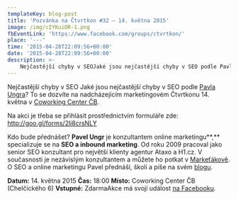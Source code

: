 ```yaml
---
templateKey: blog-post
title: 'Pozvánka na Čtvrtkon #32 – 14. května 2015'
image: /img/cIYKuiOR-1.png
fbEventLink: 'https://www.facebook.com/groups/ctvrtkon/'
place: '---'
time: '2015-04-28T22:09:56+00:00'
date: '2015-04-28T22:09:56+00:00'
description: >-
    Nejčastější chyby v SEOJaké jsou nejčastější chyby v SEO podle Pavla Ungra? To se dozvíte na nadcházejícím marketingovém Čtvrtkonu 14. května v Coworking Center ČB.Na akci je třeba se...
---
```

[](http://ctvrtkon.cz/wp-content/uploads/cIYKuiOR-1.png)

Nejčastější chyby v SEO Jaké jsou nejčastější chyby v SEO podle [Pavla Ungra](http://www.pavelungr.cz/)? To se dozvíte na nadcházejícím marketingovém Čtvrtkonu 14. května v [Coworking Center ČB](http://www.coworkingcb.cz/kontakty/).

Na akci je třeba se přihlásit prostřednictvím formuláře zde: <http://goo.gl/forms/2li8crsNLY>

Kdo bude přednášet? **Pavel Ungr** je konzultantem online marketingu**,** specializuje se na **SEO a inbound marketing**. Od roku 2009 pracoval jako senior SEO konzultant pro největší klienty agentur Ataxo a H1.cz. V současnosti je nezávislým konzultantem a můžete ho potkat v [Markeťákově](http://www.marketakov.cz/). O SEO a online marketingu Pavel přednáší, školí a píše na svém [blogu](http://blog.bloxxter.cz/).

**Datum:** 14. května 2015 **Čas:** 18:00 **Místo:** Coworking Center ČB (Chelčického 6) **Vstupné:** ZdarmaAkce má svojí událost [na Facebooku](https://www.facebook.com/events/988343191183659/ "UX Čtvrtkon"). 